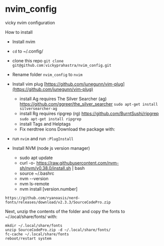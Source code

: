 # nvim_config
vicky nvim configuration


How to install

- Install nvim
- `cd` to ~/.config/
- clone this repo `git clone git@github.com:vickyprahastra/nvim_config.git`
- Rename folder `nvim_config` to `nvim`
- Install vim plug [https://github.com/junegunn/vim-plug](https://github.com/junegunn/vim-plug) 

    - install Ag requires The Silver Searcher (ag) https://github.com/ggreer/the_silver_searcher `sudo apt-get install silversearcher-ag`
    - install Rg requires ripgrep (rg) https://github.com/BurntSushi/ripgrep `sudo apt-get install ripgrep`
    - install Tags and Helptags
    - Fix nerdtree icons
        Download the package with:
- run `nvim` and run `:PlugInstall`

- Install NVM (node js version manager)
    - sudo apt update
    - curl -o- https://raw.githubusercontent.com/nvm-sh/nvm/v0.38.0/install.sh | bash
    - source ~/.bashrc
    - nvm --version
    - nvm ls-remote
    - nvm install [version.number]

`https://github.com/ryanoasis/nerd-fonts/releases/download/v2.3.3/SourceCodePro.zip`

Next, unzip the contents of the folder and copy the fonts to ~/.local/share/fonts/ with:

```
mkdir ~/.local/share/fonts
unzip SourceCodePro.zip -d ~/.local/share/fonts/
fc-cache ~/.local/share/fonts
reboot/restart system
```
